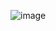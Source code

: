![image](https://github.com/DmytroNakhod/Pytest_Users/assets/153749724/c8165e04-14ed-4c42-8158-8429cd937818)
